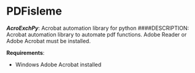 # PDFisleme
_**AcroExchPy**_:
Acrobat automation library for python
####DESCRIPTION:
Acrobat automation library to automate pdf functions. Adobe Reader or Adobe Acrobat must be installed.

**Requirements**:
* Windows Adobe Acrobat installed
